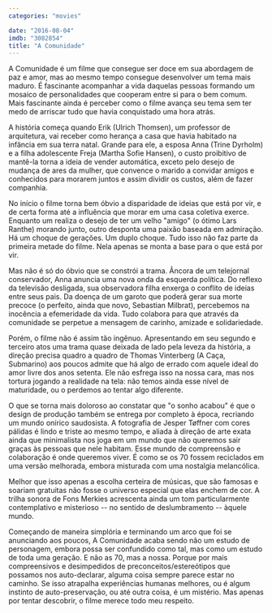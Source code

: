 ```yaml
---
categories: "movies"

date: "2016-08-04"
imdb: "3082854"
title: "A Comunidade"
---
```

A Comunidade é um filme que consegue ser doce em sua abordagem de paz e amor, mas ao mesmo tempo consegue desenvolver um tema mais maduro. É fascinante acompanhar a vida daquelas pessoas formando um mosaico de personalidades que cooperam entre si para o bem comum. Mais fascinante ainda é perceber como o filme avança seu tema sem ter medo de arriscar tudo que havia conquistado uma hora atrás.

A história começa quando Erik (Ulrich Thomsen), um professor de arquitetura, vai receber como herança a casa que havia habitado na infância em sua terra natal. Grande para ele, a esposa Anna (Trine Dyrholm) e a filha adolescente Freja (Martha Sofie Hansen), o custo proibitivo de mantê-la torna a ideia de vender automática, exceto pelo desejo de mudança de ares da mulher, que convence o marido a convidar amigos e conhecidos para morarem juntos e assim dividir os custos, além de fazer companhia.

No início o filme torna bem óbvio a disparidade de ideias que está por vir, e de certa forma até a influência que morar em uma casa coletiva exerce. Enquanto um realiza o desejo de ter um velho "amigo" (o ótimo Lars Ranthe) morando junto, outro desponta uma paixão baseada em admiração. Há um choque de gerações. Um duplo choque. Tudo isso não faz parte da primeira metade do filme. Nela apenas se monta a base para o que está por vir.

Mas não é só do óbvio que se constrói a trama. Âncora de um telejornal conservador, Anna anuncia uma nova onda da esquerda política. Do reflexo da televisão desligada, sua observadora filha enxerga o conflito de ideias entre seus pais. Da doença de um garoto que poderá gerar sua morte precoce (o perfeito, ainda que novo, Sebastian Milbrat), percebemos na inocência a efemeridade da vida. Tudo colabora para que através da comunidade se perpetue a mensagem de carinho, amizade e solidariedade.

Porém, o filme não é assim tão ingênuo. Apresentando em seu segundo e terceiro atos uma trama quase deixada de lado pela leveza da história, a direção precisa quadro a quadro de Thomas Vinterberg (A Caça, Submarino) aos poucos admite que há algo de errado com aquele ideal do amor livre dos anos setenta. Ele não esfrega isso na nossa cara, mas nos tortura jogando a realidade na tela: não temos ainda esse nível de maturidade, ou o perdemos ao tentar algo diferente.

O que se torna mais doloroso ao constatar que "o sonho acabou" é que o design de produção também se entrega por completo à época, recriando um mundo onírico saudosista. A fotografia de Jesper Tøffner com cores pálidas é lindo e triste ao mesmo tempo, e aliada à direção de arte exata ainda que minimalista nos joga em um mundo que não queremos sair graças às pessoas que nele habitam. Esse mundo de compreensão e colaboração é onde queremos viver. É como se os 70 fossem reciclados em uma versão melhorada, embora misturada com uma nostalgia melancólica.

Melhor que isso apenas a escolha certeira de músicas, que são famosas e soariam gratuitas não fosse o universo especial que elas enchem de cor. A trilha sonora de Fons Merkies acrescenta ainda um tom particularmente contemplativo e misterioso -- no sentido de deslumbramento -- àquele mundo.

Começando de maneira simplória e terminando um arco que foi se anunciando aos poucos, A Comunidade acaba sendo não um estudo de personagem, embora possa ser confundido como tal, mas como um estudo de toda uma geração. E não as 70, mas a nossa. Porque por mais compreensivos e desimpedidos de preconceitos/estereótipos que possamos nos auto-declarar, alguma coisa sempre parece estar no caminho. Se isso atrapalha experiências humanas melhores, ou é algum instinto de auto-preservação, ou até outra coisa, é um mistério. Mas apenas por tentar descobrir, o filme merece todo meu respeito.
